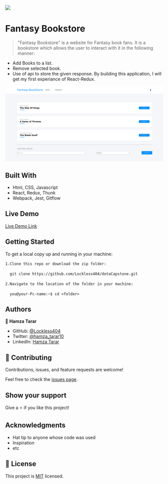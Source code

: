 ![](https://img.shields.io/badge/Microverse-blueviolet)

# Fantasy Bookstore

> "Fantasy Bookstore" is a website for Fantasy book fans. It is a bookstore which allows the user to interact with it in the following manner:
  - Add Books to a list.
  - Remove selected book.
  - Use of api to store the given response.
  By building this application, I will get my first experiance of React-Redux. 

![screenshot](./app_screenshot.png)

## Built With

- Html, CSS, Javascript
- React, Redux, Thunk
- Webpack, Jest, Gitflow

## Live Demo

[Live Demo Link]()


## Getting Started

To get a local copy up and running in your machine:

    1.Clone this repo or download the zip folder:

      git clone https://github.com/Lockless404/dotaCapstone.git

    2.Navigate to the location of the folder in your machine:

      you@your-Pc-name:~$ cd <folder>

## Authors

👤 **Hamza Tarar**

- GitHub: [@Lockless404](https://github.com/Lockless404)
- Twitter: [@hamza_tarar10](https://twitter.com/hamza_tarar10)
- LinkedIn: [Hamza Tarar](https://www.linkedin.com/in/hamza-tarar-639685216/)

## 🤝 Contributing

Contributions, issues, and feature requests are welcome!

Feel free to check the [issues page](../../issues/).

## Show your support

Give a ⭐️ if you like this project!

## Acknowledgments

- Hat tip to anyone whose code was used
- Inspiration
- etc

## 📝 License

This project is [MIT](./MIT.md) licensed.
